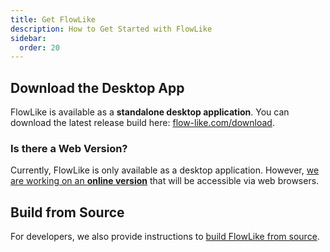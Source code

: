 ```yaml
---
title: Get FlowLike
description: How to Get Started with FlowLike
sidebar:
  order: 20
---
```


## Download the Desktop App
FlowLike is available as a **standalone desktop application**. You can download the latest release build here: [flow-like.com/download](https://flow-like.com/download/).

### Is there a Web Version?
Currently, FlowLike is only available as a desktop application. However, [we are working on an **online version**](https://github.com/TM9657/flow-like/discussions/101) that will be accessible via web browsers.

## Build from Source
For developers, we also provide instructions to [build FlowLike from source](/dev/build/).
